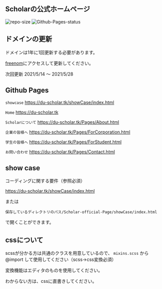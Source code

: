 ## Scholarの公式ホームページ

![repo-size](https://img.shields.io/github/repo-size/DU-Scholar/Scholar-official-Page)
![Github-Pages-status](https://img.shields.io/github/deployments/DU-Scholar/Scholar-official-Page/github-pages?label=Github-Pages)

## ドメインの更新

ドメインは1年に1回更新する必要があります。

[freenom](https://www.freenom.com/ja/index.html)にアクセスして更新してください。

次回更新 2021/5/14 〜 2021/5/28

## Github Pages

`showcase`  https://du-scholar.tk/showCase/index.html

`Home`  https://du-scholar.tk

`Scholarについて`  https://du-scholar.tk/Pages/About.html

`企業の皆様へ`  https://du-scholar.tk/Pages/ForCorporation.html

`学生の皆様へ`  https://du-scholar.tk/Pages/ForStudent.html

`お問い合わせ`  https://du-scholar.tk/Pages/Contact.html


## show case

コーディングに関する要件（参照必須）

https://du-scholar.tk/showCase/index.html

または

`保存しているディレクトリのパス/Scholar-official-Page/showCase/index.html`

で開くことができます。

## cssについて

scssが分かる方は共通のクラスを用意しているので、 `mixins.scss` から @import して使用してください（scss→css変換必須）

変換機能はエディタのものを使用してください。

わからない方は、cssに直書きしてください。
